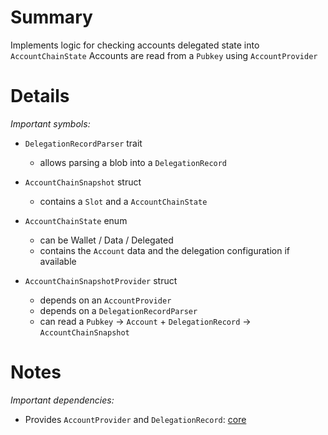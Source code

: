 
# Summary

Implements logic for checking accounts delegated state into `AccountChainState`
Accounts are read from a `Pubkey` using `AccountProvider`

# Details

*Important symbols:*

- `DelegationRecordParser` trait
  - allows parsing a blob into a `DelegationRecord`

- `AccountChainSnapshot` struct
  - contains a `Slot` and a `AccountChainState`

- `AccountChainState` enum
  - can be Wallet / Data / Delegated
  - contains the `Account` data and the delegation configuration if available

- `AccountChainSnapshotProvider` struct
  - depends on an `AccountProvider`
  - depends on a `DelegationRecordParser`
  - can read a `Pubkey` -> `Account` + `DelegationRecord` -> `AccountChainSnapshot`

# Notes

*Important dependencies:*

- Provides `AccountProvider` and `DelegationRecord`: [core](../core/README.md)
